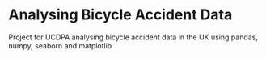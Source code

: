 # Analysing Bicycle Accident Data
Project for UCDPA analysing bicycle accident data in the UK using pandas, numpy, seaborn and matplotlib
